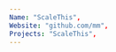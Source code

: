 ```yaml
--- 
Name: "ScaleThis", 
Website: "github.com/mm", 
Projects: "ScaleThis",
--- 
```

<!--lang:en--> 

<!--lang:es--] 

<!--lang:de--] 

<!--lang:fr--] 

<!--lang:pl--] 

<!--lang:uk--] 

[!--lang:*--> 
